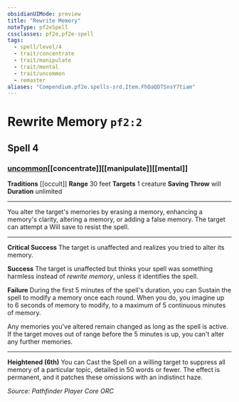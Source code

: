 ```yaml
---
obsidianUIMode: preview
title: "Rewrite Memory"
noteType: pf2eSpell
cssclasses: pf2e,pf2e-spell
tags:
  - spell/level/4
  - trait/concentrate
  - trait/manipulate
  - trait/mental
  - trait/uncommon
  - remaster
aliases: "Compendium.pf2e.spells-srd.Item.FhOaQDTSnsY7tiam" 
---
```

# Rewrite Memory  `pf2:2`  
## Spell 4
### [uncommon](uncommon "Uncommon Rarity Trait")[[concentrate]][[manipulate]][[mental]]
**Traditions** [[occult]]
**Range** 30 feet
**Targets** 1 creature
**Saving Throw**  will
**Duration** unlimited
* * * 
You alter the target's memories by erasing a memory, enhancing a memory's clarity, altering a memory, or adding a false memory. The target can attempt a Will save to resist the spell.

* * *

**Critical Success** The target is unaffected and realizes you tried to alter its memory.

**Success** The target is unaffected but thinks your spell was something harmless instead of _rewrite memory_, unless it identifies the spell.

**Failure** During the first 5 minutes of the spell's duration, you can Sustain the spell to modify a memory once each round. When you do, you imagine up to 6 seconds of memory to modify, to a maximum of 5 continuous minutes of memory.

Any memories you've altered remain changed as long as the spell is active. If the target moves out of range before the 5 minutes is up, you can't alter any further memories.

* * *

**Heightened (6th)** You can Cast the Spell on a willing target to suppress all memory of a particular topic, detailed in 50 words or fewer. The effect is permanent, and it patches these omissions with an indistinct haze.

*Source: Pathfinder Player Core*
*ORC*